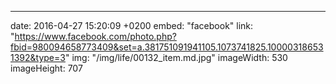 ---
date: 2016-04-27 15:20:09 +0200
embed: "facebook"
link: "https://www.facebook.com/photo.php?fbid=980094658773409&set=a.381751091941105.1073741825.100003186531392&type=3"
img: "/img/life/00132_item.md.jpg"
imageWidth: 530
imageHeight: 707
